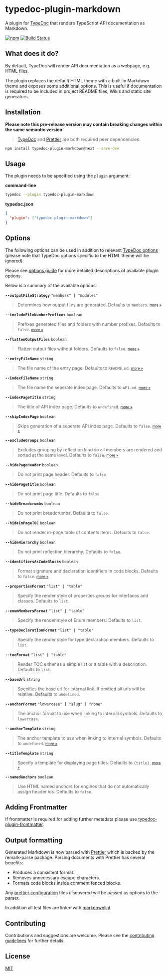 # typedoc-plugin-markdown

A plugin for [TypeDoc](https://typedoc.org) that renders TypeScript API documentation as Markdown.

[![npm](https://img.shields.io/npm/v/typedoc-plugin-markdown.svg)](https://www.npmjs.com/package/typedoc-plugin-markdown)
[![Build Status](https://github.com/tgreyuk/typedoc-plugin-markdown/actions/workflows/ci.yml/badge.svg?branch=master)](https://github.com/tgreyuk/typedoc-plugin-markdown/actions/workflows/ci.yml)

## What does it do?

By default, TypeDoc will render API documentation as a webpage, e.g. HTML files.

The plugin replaces the default HTML theme with a built-in Markdown theme and exposes some additional options. This is useful if documentation is required to be included in project README files, Wikis and static site generators.

<!--
## Quick Links

- [Installation]()
- [Options]()
- [Adding Frontmatter]()
- [Output formatting]()
- [Customizing / extending]()
- [Recipes / demos]()
- [Real life examples]()
-->

## Installation

**Please note this pre-release version may contain breaking changes within the same semantic version.**

<!--To see whats changed between version 3 and 4 please see [v4 release notes](xx).-->

> [TypeDoc](https://typedoc.org/guides/installation/) and [Prettier](https://prettier.io/) are both required peer dependencies.

```bash
npm install typedoc-plugin-markdown@next --save-dev
```

## Usage

The plugin needs to be specified using the `plugin` argument:

**command-line**

```bash
typedoc --plugin typedoc-plugin-markdown
```

**typedoc.json**

```json
{
  "plugin": ["typedoc-plugin-markdown"]
}
```

## Options

The following options can be used in addition to relevant [TypeDoc options](https://typedoc.org/options/)
(please note that TypeDoc options specific to the HTML theme will be ignored).

Please see [options guide](./docs/usage/options.md) for more detailed descriptions of available plugin options.

Below is a summary of the available options:

<!-- DO NOT EDIT THE OPTIONS BELOW DIRECTLY - THEY ARE INJECTED DYNAMICALLY FROM OPTIONS CONFIG -->

<!-- START OPTIONS -->
**`--outputFileStrategy`** `"members" | "modules"`

> Determines how output files are generated. Defaults to `members`. <small>[more »](./docs/usage/options.md#outputfilestrategy)</small>

**`--includeFileNumberPrefixes`** `boolean`

> Prefixes generated files and folders with number prefixes. Defaults to `false`. <small>[more »](./docs/usage/options.md#includefilenumberprefixes)</small>

**`--flattenOutputFiles`** `boolean`

> Flatten output files without folders. Defaults to `false`. <small>[more »](./docs/usage/options.md#flattenoutputfiles)</small>

**`--entryFileName`** `string`

> The file name of the entry page. Defaults to `README.md`. <small>[more »](./docs/usage/options.md#entryfilename)</small>

**`--indexFileName`** `string`

> The file name the seperate index page. Defaults to `API.md`. <small>[more »](./docs/usage/options.md#indexfilename)</small>

**`--indexPageTitle`** `string`

> The title of API index page. Defaults to `undefined`. <small>[more »](./docs/usage/options.md#indexpagetitle)</small>

**`--skipIndexPage`** `boolean`

> Skips generation of a seperate API index page. Defaults to `false`. <small>[more »](./docs/usage/options.md#skipindexpage)</small>

**`--excludeGroups`** `boolean`

> Excludes grouping by reflection kind so all members are rendered and sorted at the same level. Defaults to `false`. <small>[more »](./docs/usage/options.md#excludegroups)</small>

**`--hidePageHeader`** `boolean`

> Do not print page header. Defaults to `false`.

**`--hidePageTitle`** `boolean`

> Do not print page title. Defaults to `false`.

**`--hideBreadcrumbs`** `boolean`

> Do not print breadcrumbs. Defaults to `false`.

**`--hideInPageTOC`** `boolean`

> Do not render in-page table of contents items. Defaults to `false`.

**`--hideHierarchy`** `boolean`

> Do not print reflection hierarchy. Defaults to `false`.

**`--identifiersAsCodeBlocks`** `boolean`

> Format signature and declaration identifiers in code blocks. Defaults to `false`. <small>[more »](./docs/usage/options.md#identifiersascodeblocks)</small>

**`--propertiesFormat`** `"list" | "table"`

> Specify the render style of properties groups for interfaces and classes. Defaults to `list`.

**`--enumMembersFormat`** `"list" | "table"`

> Specify the render style of Enum members. Defaults to `list`.

**`--typeDeclarationFormat`** `"list" | "table"`

> Specify the render style for type declaration members. Defaults to `list`.

**`--tocFormat`** `"list" | "table"`

> Render TOC either as a simple list or a table with a description. Defaults to `list`.

**`--baseUrl`** `string`

> Specifies the base url for internal link. If omitted all urls will be relative. Defaults to `undefined`.

**`--anchorFormat`** `"lowercase" | "slug" | "none"`

> The anchor format to use when linking to internal symbols. Defaults to `lowercase`.

**`--anchorTemplate`** `string`

> The anchor template to use when linking to internal symbols. Defaults to `undefined`. <small>[more »](./docs/usage/options.md#anchortemplate)</small>

**`--titleTemplate`** `string`

> Specify a template for displaying page titles. Defaults to `{title}`. <small>[more »](./docs/usage/options.md#titletemplate)</small>

**`--namedAnchors`** `boolean`

> Use HTML named anchors for engines that do not automatically assign header ids. Defaults to `false`.

<!-- END OPTIONS -->

## Adding Frontmatter

If frontmatter is required for adding further metadata please use [typedoc-plugin-frontmatter](https://github.com/tgreyuk/typedoc-plugin-frontmatter#readme).

## Output formatting

Generated Markdown is now parsed with [Prettier](https://prettier.io/) which is backed by the remark-parse package. Parsing documents with Prettier has several benefits:

- Produces a consistent format.
- Removes unnecessary escape characters.
- Formats code blocks inside comment fenced blocks.

Any [prettier configuration](https://prettier.io/docs/en/configuration.html) files discovered will be passed as options to the parser.

In addition all test files are linted with [markdownlint](https://github.com/DavidAnson/markdownlint#readme).

<!--
## Customizing / extending

The plugin has been designed to provide as much flexibility as possible out of the box, however it is also possible to easily extend the in-built Markdown theme. For documentation on how to customise the theme please see here.

## Demos

Please visit dedicated demo repo will some example use-cases.

## Real life examples

Coming soon - We would love to showcases some real-life examples here.
-->

## Contributing

Contributions and suggestions are welcome. Please see the [contributing guidelines](CONTRIBUTING.md) for further details.

## License

[MIT](https://github.com/tgreyuk/typedoc-plugin-markdown/blob/master/LICENSE)
